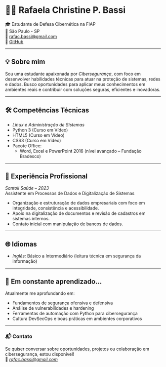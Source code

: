 # 👩‍💻 Rafaela Christine P. Bassi

🎓 Estudante de Defesa Cibernética na FIAP  
📍 São Paulo - SP  
📧 rafac.bassi@gmail.com  
🔗 [GitHub](https://github.com/RafaaBassi)

---

## 💡 Sobre mim

Sou uma estudante apaixonada por *Cibersegurança*, com foco em desenvolver habilidades técnicas para atuar na proteção de sistemas, redes e dados. Busco oportunidades para aplicar meus conhecimentos em ambientes reais e contribuir com soluções seguras, eficientes e inovadoras.

---

## 🛠 Competências Técnicas

- *Linux e Administração de Sistemas*
- Python 3 (Curso em Vídeo)  
- HTML5 (Curso em Vídeo)
- CSS3 (Curso em Vídeo)
- Pacote Office:  
  - Word, Excel e PowerPoint 2016 (nível avançado – Fundação Bradesco)

---

## 💼 Experiência Profissional

*Santoli Saúde – 2023*  
Assistente em Processos de Dados e Digitalização de Sistemas  
- Organização e estruturação de dados empresariais com foco em integridade, consistência e acessibilidade.  
- Apoio na digitalização de documentos e revisão de cadastros em sistemas internos.  
- Contato inicial com manipulação de bancos de dados.

---

## 🌐 Idiomas

- *Inglês:* Básico a Intermediário (leitura técnica em segurança da informação)

---

## 🚀 Em constante aprendizado...

Atualmente me aprofundando em:

- Fundamentos de segurança ofensiva e defensiva  
- Análise de vulnerabilidades e hardening  
- Ferramentas de automação com Python para cibersegurança  
- Cultura DevSecOps e boas práticas em ambientes corporativos

---

### 📬 Contato

Se quiser conversar sobre oportunidades, projetos ou colaboração em cibersegurança, estou disponível!  
📧 *rafac.bassi@gmail.com*
